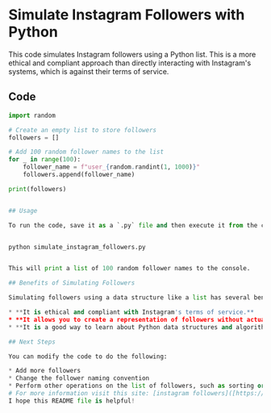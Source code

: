 # Simulate Instagram Followers with Python

This code simulates Instagram followers using a Python list. This is a more ethical and compliant approach than directly interacting with Instagram's systems, which is against their terms of service.

## Code

```python
import random

# Create an empty list to store followers
followers = []

# Add 100 random follower names to the list
for _ in range(100):
    follower_name = f"user_{random.randint(1, 1000)}"
    followers.append(follower_name)

print(followers)


## Usage

To run the code, save it as a `.py` file and then execute it from the command line using the following command:


python simulate_instagram_followers.py


This will print a list of 100 random follower names to the console.

## Benefits of Simulating Followers

Simulating followers using a data structure like a list has several benefits:

* **It is ethical and compliant with Instagram's terms of service.**
* **It allows you to create a representation of followers without actually interacting with Instagram.**
* **It is a good way to learn about Python data structures and algorithms.**

## Next Steps

You can modify the code to do the following:

* Add more followers
* Change the follower naming convention
* Perform other operations on the list of followers, such as sorting or filtering
# For more information visit this site: [instagram followers]([https://instascenex.com/product-category/instagram/](https://instascenex.com/product-category/instagram/)https://instascenex.com/product-category/instagram/)
I hope this README file is helpful!
